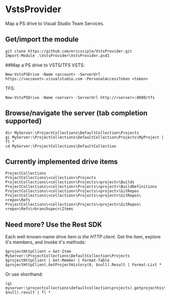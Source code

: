 # VstsProvider
Map a PS drive to Visual Studio Team Services.

## Get/import the module
```
git clone https://github.com/ericsciple/VstsProvider.git
Import-Module .\VstsProvider\VstsProvider.psd1
```

##Map a PS drive to VSTS/TFS
VSTS:
```
New-VstsPSDrive -Name <account> -ServerUrl https://<account>.visualstudio.com -PersonalAccessToken <token>
```

TFS:
```
New-VstsPSDrive -Name <server> -ServerUrl http://<server>:8080/tfs
```

## Browse/navigate the server (tab completion supported)
```
dir MyServer:\ProjectCollections\DefaultCollection\Projects
gi MyServer:\ProjectCollections\DefaultCollection\Projects\MyProject | fl *
cd MyServer:\ProjectCollections\DefaultCollection
```

## Currently implemented drive items
```
ProjectCollections
ProjectCollections\<collection>\Projects
ProjectCollections\<collection>\Projects\<project>\Builds
ProjectCollections\<collection>\Projects\<project>\BuildDefinitions
ProjectCollections\<collection>\Projects\<project>\GitRepos
ProjectCollections\<collection>\Projects\<project>\GitRepos\<repo>\Refs
ProjectCollections\<collection>\Projects\<project>\GitRepos\<repo>\Refs\<branchspec>\Items
```

## Need more? Use the Rest SDK
Each well-known-name drive item *is the HTTP client*. Get the item, explore it's members, and invoke it's methods:
```
$projectHttpClient = Get-Item MyServer:\ProjectCollections\DefaultCollection\Projects
$projectHttpClient | Get-Member | Format-Table
$projectHttpClient.GetProjectHistory(0, $null).Result | Format-List *
```
Or use shorthand:
```
(gi myserver:\projectcollections\defaultcollection\projects).getprojecthistory(0, $null).result | fl *
```